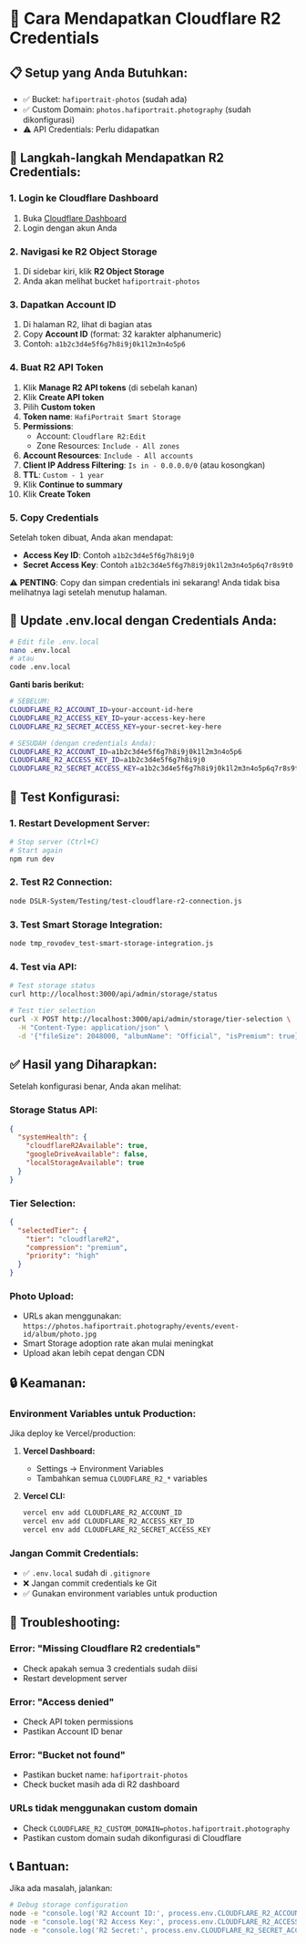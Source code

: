 # 🔐 Cara Mendapatkan Cloudflare R2 Credentials

## 📋 **Setup yang Anda Butuhkan:**
- ✅ Bucket: `hafiportrait-photos` (sudah ada)
- ✅ Custom Domain: `photos.hafiportrait.photography` (sudah dikonfigurasi)
- ⚠️ API Credentials: Perlu didapatkan

## 🚀 **Langkah-langkah Mendapatkan R2 Credentials:**

### **1. Login ke Cloudflare Dashboard**
1. Buka [Cloudflare Dashboard](https://dash.cloudflare.com/)
2. Login dengan akun Anda

### **2. Navigasi ke R2 Object Storage**
1. Di sidebar kiri, klik **R2 Object Storage**
2. Anda akan melihat bucket `hafiportrait-photos`

### **3. Dapatkan Account ID**
1. Di halaman R2, lihat di bagian atas
2. Copy **Account ID** (format: 32 karakter alphanumeric)
3. Contoh: `a1b2c3d4e5f6g7h8i9j0k1l2m3n4o5p6`

### **4. Buat R2 API Token**
1. Klik **Manage R2 API tokens** (di sebelah kanan)
2. Klik **Create API token**
3. Pilih **Custom token**
4. **Token name**: `HafiPortrait Smart Storage`
5. **Permissions**:
   - Account: `Cloudflare R2:Edit`
   - Zone Resources: `Include - All zones`
6. **Account Resources**: `Include - All accounts`
7. **Client IP Address Filtering**: `Is in - 0.0.0.0/0` (atau kosongkan)
8. **TTL**: `Custom - 1 year`
9. Klik **Continue to summary**
10. Klik **Create Token**

### **5. Copy Credentials**
Setelah token dibuat, Anda akan mendapat:
- **Access Key ID**: Contoh `a1b2c3d4e5f6g7h8i9j0`
- **Secret Access Key**: Contoh `a1b2c3d4e5f6g7h8i9j0k1l2m3n4o5p6q7r8s9t0`

⚠️ **PENTING**: Copy dan simpan credentials ini sekarang! Anda tidak bisa melihatnya lagi setelah menutup halaman.

## 🔧 **Update .env.local dengan Credentials Anda:**

```bash
# Edit file .env.local
nano .env.local
# atau
code .env.local
```

**Ganti baris berikut:**
```bash
# SEBELUM:
CLOUDFLARE_R2_ACCOUNT_ID=your-account-id-here
CLOUDFLARE_R2_ACCESS_KEY_ID=your-access-key-here
CLOUDFLARE_R2_SECRET_ACCESS_KEY=your-secret-key-here

# SESUDAH (dengan credentials Anda):
CLOUDFLARE_R2_ACCOUNT_ID=a1b2c3d4e5f6g7h8i9j0k1l2m3n4o5p6
CLOUDFLARE_R2_ACCESS_KEY_ID=a1b2c3d4e5f6g7h8i9j0
CLOUDFLARE_R2_SECRET_ACCESS_KEY=a1b2c3d4e5f6g7h8i9j0k1l2m3n4o5p6q7r8s9t0
```

## 🧪 **Test Konfigurasi:**

### **1. Restart Development Server:**
```bash
# Stop server (Ctrl+C)
# Start again
npm run dev
```

### **2. Test R2 Connection:**
```bash
node DSLR-System/Testing/test-cloudflare-r2-connection.js
```

### **3. Test Smart Storage Integration:**
```bash
node tmp_rovodev_test-smart-storage-integration.js
```

### **4. Test via API:**
```bash
# Test storage status
curl http://localhost:3000/api/admin/storage/status

# Test tier selection
curl -X POST http://localhost:3000/api/admin/storage/tier-selection \
  -H "Content-Type: application/json" \
  -d '{"fileSize": 2048000, "albumName": "Official", "isPremium": true}'
```

## ✅ **Hasil yang Diharapkan:**

Setelah konfigurasi benar, Anda akan melihat:

### **Storage Status API:**
```json
{
  "systemHealth": {
    "cloudflareR2Available": true,
    "googleDriveAvailable": false,
    "localStorageAvailable": true
  }
}
```

### **Tier Selection:**
```json
{
  "selectedTier": {
    "tier": "cloudflareR2",
    "compression": "premium",
    "priority": "high"
  }
}
```

### **Photo Upload:**
- URLs akan menggunakan: `https://photos.hafiportrait.photography/events/event-id/album/photo.jpg`
- Smart Storage adoption rate akan mulai meningkat
- Upload akan lebih cepat dengan CDN

## 🔒 **Keamanan:**

### **Environment Variables untuk Production:**
Jika deploy ke Vercel/production:

1. **Vercel Dashboard:**
   - Settings → Environment Variables
   - Tambahkan semua `CLOUDFLARE_R2_*` variables

2. **Vercel CLI:**
   ```bash
   vercel env add CLOUDFLARE_R2_ACCOUNT_ID
   vercel env add CLOUDFLARE_R2_ACCESS_KEY_ID
   vercel env add CLOUDFLARE_R2_SECRET_ACCESS_KEY
   ```

### **Jangan Commit Credentials:**
- ✅ `.env.local` sudah di `.gitignore`
- ❌ Jangan commit credentials ke Git
- ✅ Gunakan environment variables untuk production

## 🎯 **Troubleshooting:**

### **Error: "Missing Cloudflare R2 credentials"**
- Check apakah semua 3 credentials sudah diisi
- Restart development server

### **Error: "Access denied"**
- Check API token permissions
- Pastikan Account ID benar

### **Error: "Bucket not found"**
- Pastikan bucket name: `hafiportrait-photos`
- Check bucket masih ada di R2 dashboard

### **URLs tidak menggunakan custom domain**
- Check `CLOUDFLARE_R2_CUSTOM_DOMAIN=photos.hafiportrait.photography`
- Pastikan custom domain sudah dikonfigurasi di Cloudflare

## 📞 **Bantuan:**
Jika ada masalah, jalankan:
```bash
# Debug storage configuration
node -e "console.log('R2 Account ID:', process.env.CLOUDFLARE_R2_ACCOUNT_ID ? 'SET' : 'NOT SET')"
node -e "console.log('R2 Access Key:', process.env.CLOUDFLARE_R2_ACCESS_KEY_ID ? 'SET' : 'NOT SET')"
node -e "console.log('R2 Secret:', process.env.CLOUDFLARE_R2_SECRET_ACCESS_KEY ? 'SET' : 'NOT SET')"
```